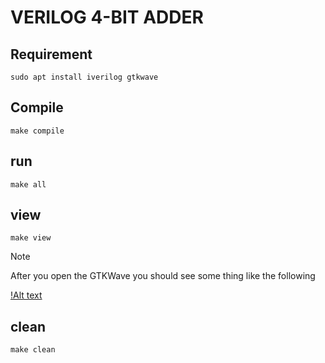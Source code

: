 # VERILOG 4-BIT ADDER

## Requirement

```shell
sudo apt install iverilog gtkwave 

```

## Compile

```shell
make compile

```

## run

```shell
make all

```

## view

```shell
make view
```

> [!NOTE]
> After you open the GTKWave you should see some thing like the following

[!Alt text](wave.png "4-bit Adder Wave")

## clean

```shell
make clean
```

